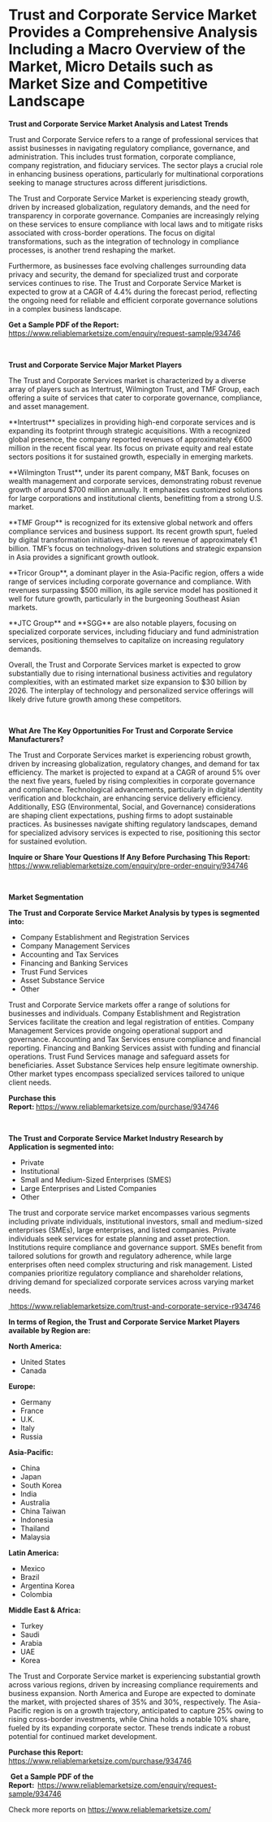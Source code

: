 <p><h1>Trust and Corporate Service Market Provides a Comprehensive Analysis Including a Macro Overview of the Market, Micro Details such as Market Size and Competitive Landscape</h1></p><p><strong>Trust and Corporate Service Market Analysis and Latest Trends</strong></p>
<p><p>Trust and Corporate Service refers to a range of professional services that assist businesses in navigating regulatory compliance, governance, and administration. This includes trust formation, corporate compliance, company registration, and fiduciary services. The sector plays a crucial role in enhancing business operations, particularly for multinational corporations seeking to manage structures across different jurisdictions.</p><p>The Trust and Corporate Service Market is experiencing steady growth, driven by increased globalization, regulatory demands, and the need for transparency in corporate governance. Companies are increasingly relying on these services to ensure compliance with local laws and to mitigate risks associated with cross-border operations. The focus on digital transformations, such as the integration of technology in compliance processes, is another trend reshaping the market.</p><p>Furthermore, as businesses face evolving challenges surrounding data privacy and security, the demand for specialized trust and corporate services continues to rise. The Trust and Corporate Service Market is expected to grow at a CAGR of 4.4% during the forecast period, reflecting the ongoing need for reliable and efficient corporate governance solutions in a complex business landscape.</p></p>
<p><strong>Get a Sample PDF of the Report:&nbsp;</strong> <a href="https://www.reliablemarketsize.com/enquiry/request-sample/934746?utm_campaign=2634&utm_medium=2&utm_source=Github&utm_content=ia&utm_term=07032025&utm_id=trust-and-corporate-service">https://www.reliablemarketsize.com/enquiry/request-sample/934746</a></p>
<p>&nbsp;</p>
<p><strong>Trust and Corporate Service Major Market Players</strong></p>
<p><p>The Trust and Corporate Services market is characterized by a diverse array of players such as Intertrust, Wilmington Trust, and TMF Group, each offering a suite of services that cater to corporate governance, compliance, and asset management. </p><p>**Intertrust** specializes in providing high-end corporate services and is expanding its footprint through strategic acquisitions. With a recognized global presence, the company reported revenues of approximately €600 million in the recent fiscal year. Its focus on private equity and real estate sectors positions it for sustained growth, especially in emerging markets.</p><p>**Wilmington Trust**, under its parent company, M&T Bank, focuses on wealth management and corporate services, demonstrating robust revenue growth of around $700 million annually. It emphasizes customized solutions for large corporations and institutional clients, benefitting from a strong U.S. market.</p><p>**TMF Group** is recognized for its extensive global network and offers compliance services and business support. Its recent growth spurt, fueled by digital transformation initiatives, has led to revenue of approximately €1 billion. TMF’s focus on technology-driven solutions and strategic expansion in Asia provides a significant growth outlook.</p><p>**Tricor Group**, a dominant player in the Asia-Pacific region, offers a wide range of services including corporate governance and compliance. With revenues surpassing $500 million, its agile service model has positioned it well for future growth, particularly in the burgeoning Southeast Asian markets.</p><p>**JTC Group** and **SGG** are also notable players, focusing on specialized corporate services, including fiduciary and fund administration services, positioning themselves to capitalize on increasing regulatory demands.</p><p>Overall, the Trust and Corporate Services market is expected to grow substantially due to rising international business activities and regulatory complexities, with an estimated market size expansion to $30 billion by 2026. The interplay of technology and personalized service offerings will likely drive future growth among these competitors.</p></p>
<p>&nbsp;</p>
<p><strong>What Are The Key Opportunities For Trust and Corporate Service Manufacturers?</strong></p>
<p><p>The Trust and Corporate Services market is experiencing robust growth, driven by increasing globalization, regulatory changes, and demand for tax efficiency. The market is projected to expand at a CAGR of around 5% over the next five years, fueled by rising complexities in corporate governance and compliance. Technological advancements, particularly in digital identity verification and blockchain, are enhancing service delivery efficiency. Additionally, ESG (Environmental, Social, and Governance) considerations are shaping client expectations, pushing firms to adopt sustainable practices. As businesses navigate shifting regulatory landscapes, demand for specialized advisory services is expected to rise, positioning this sector for sustained evolution.</p></p>
<p><strong>Inquire or Share Your Questions If Any Before Purchasing This Report:</strong> <a href="https://www.reliablemarketsize.com/enquiry/pre-order-enquiry/934746?utm_campaign=2634&utm_medium=2&utm_source=Github&utm_content=ia&utm_term=07032025&utm_id=trust-and-corporate-service">https://www.reliablemarketsize.com/enquiry/pre-order-enquiry/934746</a></p>
<p>&nbsp;</p>
<p><strong>Market Segmentation</strong></p>
<p><strong>The Trust and Corporate Service Market Analysis by types is segmented into:</strong></p>
<p><ul><li>Company Establishment and Registration Services</li><li>Company Management Services</li><li>Accounting and Tax Services</li><li>Financing and Banking Services</li><li>Trust Fund Services</li><li>Asset Substance Service</li><li>Other</li></ul></p>
<p><p>Trust and Corporate Service markets offer a range of solutions for businesses and individuals. Company Establishment and Registration Services facilitate the creation and legal registration of entities. Company Management Services provide ongoing operational support and governance. Accounting and Tax Services ensure compliance and financial reporting. Financing and Banking Services assist with funding and financial operations. Trust Fund Services manage and safeguard assets for beneficiaries. Asset Substance Services help ensure legitimate ownership. Other market types encompass specialized services tailored to unique client needs.</p></p>
<p><strong>Purchase this Report:&nbsp;</strong><a href="https://www.reliablemarketsize.com/purchase/934746?utm_campaign=2634&utm_medium=2&utm_source=Github&utm_content=ia&utm_term=07032025&utm_id=trust-and-corporate-service">https://www.reliablemarketsize.com/purchase/934746</a></p>
<p>&nbsp;</p>
<p><strong>The Trust and Corporate Service Market Industry Research by Application is segmented into:</strong></p>
<p><ul><li>Private</li><li>Institutional</li><li>Small and Medium-Sized Enterprises (SMES)</li><li>Large Enterprises and Listed Companies</li><li>Other</li></ul></p>
<p><p>The trust and corporate service market encompasses various segments including private individuals, institutional investors, small and medium-sized enterprises (SMEs), large enterprises, and listed companies. Private individuals seek services for estate planning and asset protection. Institutions require compliance and governance support. SMEs benefit from tailored solutions for growth and regulatory adherence, while large enterprises often need complex structuring and risk management. Listed companies prioritize regulatory compliance and shareholder relations, driving demand for specialized corporate services across varying market needs.</p></p>
<p><a href="https://www.reliablemarketsize.com/trust-and-corporate-service-r934746?utm_campaign=2634&utm_medium=2&utm_source=Github&utm_content=ia&utm_term=07032025&utm_id=trust-and-corporate-service">&nbsp;https://www.reliablemarketsize.com/trust-and-corporate-service-r934746</a></p>
<p><strong>In terms of Region, the Trust and Corporate Service Market Players available by Region are:</strong></p>
<p>
    <p> <strong> North America: </strong>
        <ul>
            <li>United States</li>
            <li>Canada</li>
        </ul>
        </p> 
    <p> <strong> Europe: </strong>
        <ul>
            <li>Germany</li>
            <li>France</li>
            <li>U.K.</li>
            <li>Italy</li>
            <li>Russia</li>
        </ul>
        </p> 
    <p> <strong> Asia-Pacific: </strong>
        <ul>
            <li>China</li>
            <li>Japan</li>
            <li>South Korea</li>
            <li>India</li>
            <li>Australia</li>
            <li>China Taiwan</li>
            <li>Indonesia</li>
            <li>Thailand</li>
            <li>Malaysia</li>
        </ul>
        </p> 
    <p> <strong> Latin America: </strong>
        <ul>
            <li>Mexico</li>
            <li>Brazil</li>
            <li>Argentina Korea</li>
            <li>Colombia</li>
        </ul>
        </p> 
    <p> <strong> Middle East & Africa: </strong>
        <ul>
            <li>Turkey</li>
            <li>Saudi</li>
            <li>Arabia</li>
            <li>UAE</li>
            <li>Korea</li>
        </ul>
    </p>
    </p>
<p><p>The Trust and Corporate Service market is experiencing substantial growth across various regions, driven by increasing compliance requirements and business expansion. North America and Europe are expected to dominate the market, with projected shares of 35% and 30%, respectively. The Asia-Pacific region is on a growth trajectory, anticipated to capture 25% owing to rising cross-border investments, while China holds a notable 10% share, fueled by its expanding corporate sector. These trends indicate a robust potential for continued market development.</p></p>
<p><strong>Purchase this Report: </strong><a href="https://www.reliablemarketsize.com/purchase/934746?utm_campaign=2634&utm_medium=2&utm_source=Github&utm_content=ia&utm_term=07032025&utm_id=trust-and-corporate-service">https://www.reliablemarketsize.com/purchase/934746</a></p>
<p>&nbsp;<strong>Get a Sample PDF of the Report:&nbsp;&nbsp;</strong><a href="https://www.reliablemarketsize.com/enquiry/request-sample/934746?utm_campaign=2634&utm_medium=2&utm_source=Github&utm_content=ia&utm_term=07032025&utm_id=trust-and-corporate-service">https://www.reliablemarketsize.com/enquiry/request-sample/934746</a></p>
<p><strong></strong></p>
<p>Check more reports on <a href="https://www.reliablemarketsize.com/?utm_campaign=2634&utm_medium=2&utm_source=Github&utm_content=ia&utm_term=07032025&utm_id=trust-and-corporate-service">https://www.reliablemarketsize.com/</a></p>